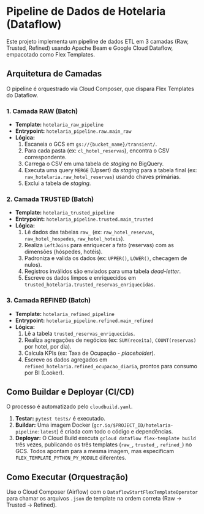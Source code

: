 # Pipeline de Dados de Hotelaria (Dataflow)

Este projeto implementa um pipeline de dados ETL em 3 camadas (Raw, Trusted, Refined) usando Apache Beam e Google Cloud Dataflow, empacotado como Flex Templates.

## Arquitetura de Camadas

O pipeline é orquestrado via Cloud Composer, que dispara Flex Templates do Dataflow.

### 1. Camada RAW (Batch)
* **Template:** `hotelaria_raw_pipeline`
* **Entrypoint:** `hotelaria_pipeline.raw.main_raw`
* **Lógica:**
    1.  Escaneia o GCS em `gs://{bucket_name}/transient/`.
    2.  Para cada pasta (ex: `cl_hotel_reservas`), encontra o CSV correspondente.
    3.  Carrega o CSV em uma tabela de *staging* no BigQuery.
    4.  Executa uma query `MERGE` (Upsert) da *staging* para a tabela final (ex: `raw_hotelaria.raw_hotel_reservas`) usando chaves primárias.
    5.  Exclui a tabela de *staging*.

### 2. Camada TRUSTED (Batch)
* **Template:** `hotelaria_trusted_pipeline`
* **Entrypoint:** `hotelaria_pipeline.trusted.main_trusted`
* **Lógica:**
    1.  Lê dados das tabelas `raw_` (ex: `raw_hotel_reservas`, `raw_hotel_hospedes`, `raw_hotel_hoteis`).
    2.  Realiza `LeftJoins` para enriquecer a fato (reservas) com as dimensões (hóspedes, hotéis).
    3.  Padroniza e valida os dados (ex: `UPPER()`, `LOWER()`, checagem de nulos).
    4.  Registros inválidos são enviados para uma tabela *dead-letter*.
    5.  Escreve os dados limpos e enriquecidos em `trusted_hotelaria.trusted_reservas_enriquecidas`.

### 3. Camada REFINED (Batch)
* **Template:** `hotelaria_refined_pipeline`
* **Entrypoint:** `hotelaria_pipeline.refined.main_refined`
* **Lógica:**
    1.  Lê a tabela `trusted_reservas_enriquecidas`.
    2.  Realiza agregações de negócios (ex: `SUM(receita)`, `COUNT(reservas)` por hotel, por dia).
    3.  Calcula KPIs (ex: Taxa de Ocupação - *placeholder*).
    4.  Escreve os dados agregados em `refined_hotelaria.refined_ocupacao_diaria`, prontos para consumo por BI (Looker).

## Como Buildar e Deployar (CI/CD)

O processo é automatizado pelo `cloudbuild.yaml`.

1.  **Testar:** `pytest tests/` é executado.
2.  **Buildar:** Uma imagem Docker (`gcr.io/$PROJECT_ID/hotelaria-pipeline:latest`) é criada com todo o código e dependências.
3.  **Deployar:** O Cloud Build executa `gcloud dataflow flex-template build` três vezes, publicando os três templates (`raw_`, `trusted_`, `refined_`) no GCS. Todos apontam para a mesma imagem, mas especificam `FLEX_TEMPLATE_PYTHON_PY_MODULE` diferentes.

## Como Executar (Orquestração)

Use o Cloud Composer (Airflow) com o `DataflowStartFlexTemplateOperator` para chamar os arquivos `.json` de template na ordem correta (Raw -> Trusted -> Refined).